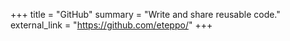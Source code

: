 +++
title = "GitHub"
summary = "Write and share reusable code."
external_link = "https://github.com/eteppo/"
+++
